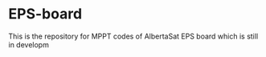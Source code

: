 # EPS-board

This is the repository for MPPT codes of AlbertaSat EPS board which is still in developm
